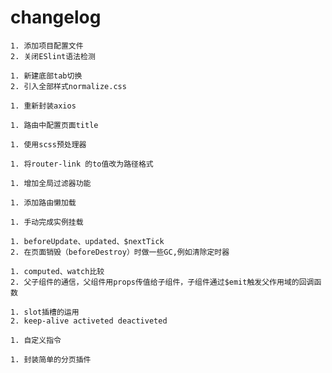 # changelog
```
1. 添加项目配置文件
2. 关闭ESlint语法检测
```
```
1. 新建底部tab切换
2. 引入全部样式normalize.css
```
```
1. 重新封装axios
```
```
1. 路由中配置页面title
```
```
1. 使用scss预处理器
```
```
1. 将router-link 的to值改为路径格式
```
```
1. 增加全局过滤器功能
```
```
1. 添加路由懒加载
```
```
1. 手动完成实例挂载
```
```
1. beforeUpdate、updated、$nextTick
2. 在页面销毁（beforeDestroy）时做一些GC,例如清除定时器
```
```
1. computed、watch比较
2. 父子组件的通信，父组件用props传值给子组件，子组件通过$emit触发父作用域的回调函数
```
```
1. slot插槽的运用
2. keep-alive activeted deactiveted
```
```
1. 自定义指令
```
```
1. 封装简单的分页插件
```

